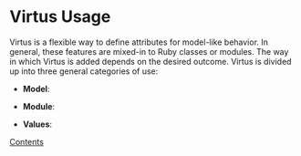 # Virtus Usage

Virtus is a flexible way to define attributes for model-like behavior. In
general, these features are mixed-in to Ruby classes or modules. The way
in which Virtus is added depends on the desired outcome. Virtus is divided
up into three general categories of use:

  * **Model**:

  * **Module**:

  * **Values**:

[Contents](_contents.md)
